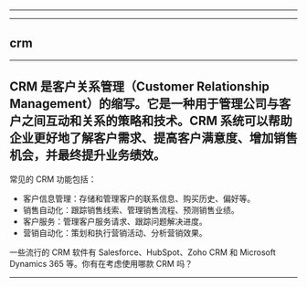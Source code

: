 # 
___
___
## crm
___
## CRM 是客户关系管理（Customer Relationship Management）的缩写。它是一种用于管理公司与客户之间互动和关系的策略和技术。CRM 系统可以帮助企业更好地了解客户需求、提高客户满意度、增加销售机会，并最终提升业务绩效。

常见的 CRM 功能包括：
- 客户信息管理：存储和管理客户的联系信息、购买历史、偏好等。
- 销售自动化：跟踪销售线索、管理销售流程、预测销售业绩。
- 客户服务：管理客户服务请求、跟踪问题解决进度。
- 营销自动化：策划和执行营销活动、分析营销效果。

一些流行的 CRM 软件有 Salesforce、HubSpot、Zoho CRM 和 Microsoft Dynamics 365 等。你有在考虑使用哪款 CRM 吗？
___
